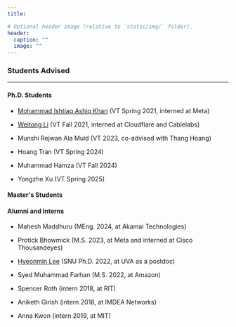 ```yaml
---
title: 

# Optional header image (relative to `static/img/` folder).
header:
  caption: ""
  image: ""
---
```

### Students Advised
---- 

#### Ph.D. Students

* [Mohammad Ishtiaq Ashiq Khan](https://ashiq5.github.io/) (VT Spring 2021, interned at Meta)

* [Weitong Li](https://www.weitongli.com/) (VT Fall 2021, interned at Cloudflare and Cablelabs)

* Munshi Rejwan Ala Muid (VT 2023, co-advised with Thang Hoang)

* Hoang Tran (VT Spring 2024)

* Muhammad Hamza (VT Fall 2024)

* Yongzhe Xu (VT Spring 2025)

#### Master's Students


#### Alumni and Interns

* Mahesh Maddhuru (MEng. 2024, at Akamai Technologies)

* Protick Bhowmick (M.S. 2023, at Meta and interned at Cisco Thousandeyes)

* [Hyeonmin Lee](https://hyeonmin-lee.github.io/) (SNU Ph.D. 2022, at UVA as a postdoc)

* Syed Muhammad Farhan (M.S. 2022, at Amazon)

* Spencer Roth (intern 2018, at RIT)

* Aniketh Girish (intern 2018, at IMDEA Networks)

* Anna Kwon (intern 2019, at MIT)


<br>

